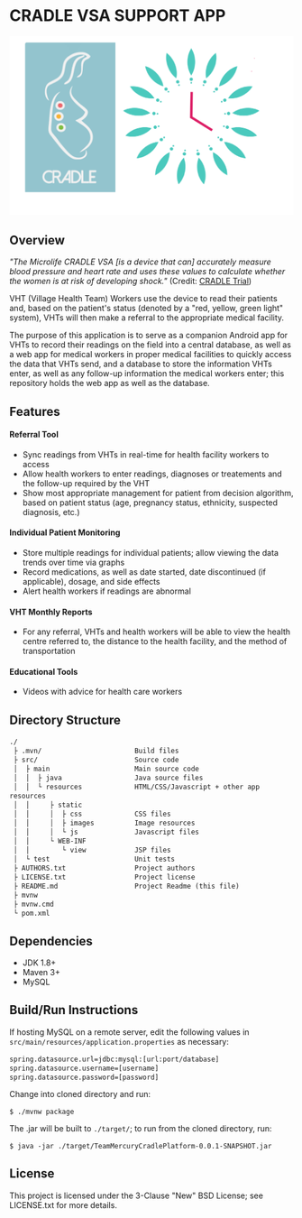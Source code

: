 # CRADLE VSA SUPPORT APP

![Cradle Logo](src/main/resources/META-INF/resources/static/images/readme/Cradle-4-logo.png)

## Overview

*"The Microlife CRADLE VSA [is a device that can] accurately measure blood
pressure and heart rate and uses these values to calculate whether the women is
at risk of developing shock."* (Credit: 
[CRADLE Trial](http://cradletrial.com/the-device/))

VHT (Village Health Team) Workers use the device to read their patients and,
based on the patient's status (denoted by a "red, yellow, green light" system),
VHTs will then make a referral to the appropriate medical facility.

The purpose of this application is to serve as a companion Android app for VHTs
to record their readings on the field into a central database, as well as a
web app for medical workers in proper medical facilities to quickly access the
data that VHTs send, and a database to store the information VHTs enter, as
well as any follow-up information the medical workers enter; this repository
holds the web app as well as the database.

## Features

#### Referral Tool
- Sync readings from VHTs in real-time for health facility workers to access
- Allow health workers to enter readings, diagnoses or treatements and the
  follow-up required by the VHT
- Show most appropriate management for patient from decision algorithm, based
  on patient status (age, pregnancy status, ethnicity, suspected diagnosis,
  etc.)
#### Individual Patient Monitoring
- Store multiple readings for individual patients; allow viewing the data
  trends over time via graphs
- Record medications, as well as date started, date discontinued (if
  applicable), dosage, and side effects
- Alert health workers if readings are abnormal
#### VHT Monthly Reports
- For any referral, VHTs and health workers will be able to view the health
  centre referred to, the distance to the health facility, and the method of
  transportation
#### Educational Tools
- Videos with advice for health care workers

## Directory Structure

```
./
 ├ .mvn/                       Build files
 ├ src/                        Source code
 │  ├ main                     Main source code
 │  │  ├ java                  Java source files
 │  │  └ resources             HTML/CSS/Javascript + other app resources
 │  │     ├ static
 │  │     │  ├ css             CSS files
 │  │     │  ├ images          Image resources
 │  │     │  └ js              Javascript files
 │  │     └ WEB-INF
 │  │        └ view            JSP files
 │  └ test                     Unit tests
 ├ AUTHORS.txt                 Project authors
 ├ LICENSE.txt                 Project license
 ├ README.md                   Project Readme (this file)
 ├ mvnw
 ├ mvnw.cmd
 └ pom.xml
```

## Dependencies

- JDK 1.8+
- Maven 3+
- MySQL

## Build/Run Instructions

If hosting MySQL on a remote server, edit the following values in
`src/main/resources/application.properties` as necessary:
```
spring.datasource.url=jdbc:mysql:[url:port/database]
spring.datasource.username=[username]
spring.datasource.password=[password]
```
Change into cloned directory and run:
```
$ ./mvnw package
```
The .jar will be built to `./target/`; to run from the cloned directory, run:
```
$ java -jar ./target/TeamMercuryCradlePlatform-0.0.1-SNAPSHOT.jar
```

## License

This project is licensed under the 3-Clause "New" BSD License; see LICENSE.txt
for more details.
